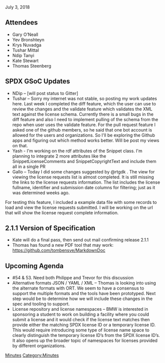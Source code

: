 July 3, 2018

## Attendees

  - Gary O’Neall
  - Yev Bronshteyn
  - Krys Nuvadga
  - Tushar Mittal
  - Ndip Tanyi
  - Kate Stewart
  - Thomas Steenberg

## SPDX GSoC Updates

  - NDip – \[will post status to Gitter\]
  - Tushar – Sorry my internet was not stable, so posting my work
    updates here. Last week I completed the diff feature, which the user
    can use to review the changes and the validate feature which
    validates the XML text against the license schema. Currently there
    is a small bugs in the diff feature and also I need to implement
    pulling of the schema from the repo when user uses the validate
    feature. For the pull request feature I asked one of the github
    members, so he said that one bot account is allowed for the users
    and organizations. So I'll be exploring the Github apps and figuring
    out which method works better. Will be post my views on that.
  - Yash - I'm working on the rdf attributes of the Snippet class. I'm
    planning to integrate 2 more attributes like the
    SnippetLicenseComments and SnippetCopyrightText and include them all
    in a single PR
  - Gallo – Today I did some changes suggested by @rtgdk . The view for
    viewing the license requests list is almost completed. It is still
    missing the links to the license requests information. The list
    includes the license fullname, identifier and submission date
    columns for filtering; just as it was determined weeks ago.

For testing this feature, I included a example data file with some
records to load and view the license requests submitted. I will be
working on the url that will show the license request complete
information.

## 2.1.1 Version of Specification

  - Kate will do a final pass, then send out mail confirming release
    2.1.1
  - Thomas has found a new PDF tool that may work:
    <https://github.com/tombensve/MarkdownDoc>

## Upcoming Agenda

  - \#54 & 53. Need both Philippe and Trevor for this discussion
  - Alternative formats JSON / YAML / XML – Thomas is looking into using
    the alternate formats with ORT. We seem to have a consensus to
    support the multiple formats and the tools have been prototyped.
    Next step would be to determine how we will include these changes in
    the spec and tooling to support.
  - License repository and license namespaces – BMW is interested in
    sponsoring a student to work on building a facility where you could
    submit a license and it would check if the license text matches then
    provide either the matching SPDX license ID or a temporary license
    ID. This would require introducing some type of license name space
    to clearly distinguish the temporary license ID’s from the SPDX
    license ID’s. It also opens up the broader topic of namespaces for
    licenses provided by different organizations.

[Minutes](Category:Technical "wikilink")
[Category:Minutes](Category:Minutes "wikilink")
